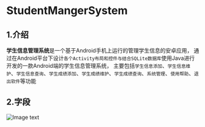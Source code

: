 # StudentMangerSystem
## 1.介绍
**学生信息管理系统**是一个基于Android手机上运行的管理学生信息的安卓应用，
通过在Android平台下设计`各个Activity布局和控件与结合SQLite数据库`使用Java进行开发的一款Android端的学生信息管理系统，
主要包括`学生信息添加`、`学生信息维护`、`学生信息查询`、`学生成绩添加`、`学生成绩维护`、`学生成绩查询`、`系统管理`、`使用帮助`、`退出软件`等功能
## 2.字段
![Image text](https://s1.ax1x.com/2020/10/02/0lgFhQ.jpg)
